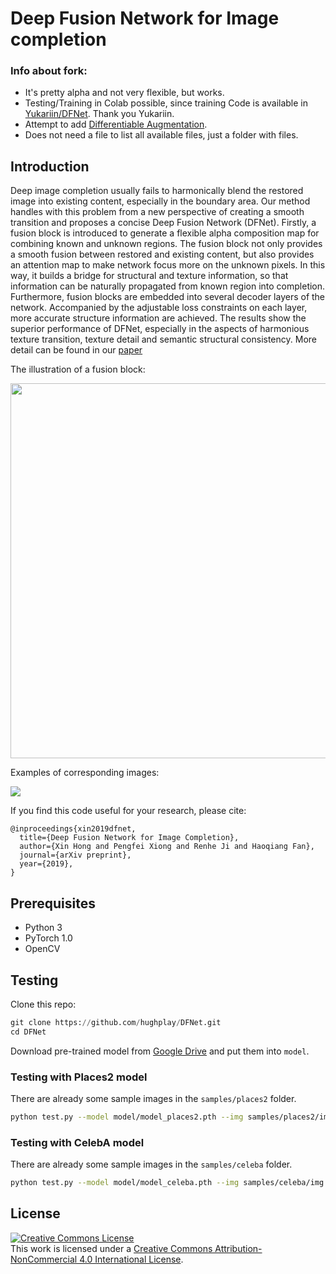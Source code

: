 # Deep Fusion Network for Image completion

### Info about fork:
- It's pretty alpha and not very flexible, but works.
- Testing/Training in Colab possible, since training Code is available in [Yukariin/DFNet](https://github.com/Yukariin/DFNet). Thank you Yukariin.
- Attempt to add [Differentiable Augmentation](https://github.com/mit-han-lab/data-efficient-gans).
- Does not need a file to list all available files, just a folder with files.

## Introduction

Deep image completion usually fails to harmonically blend the restored image into existing content,
especially in the boundary area.
Our method handles with this problem from a new perspective of
creating a smooth transition and proposes a concise Deep Fusion Network (DFNet).
Firstly, a fusion block is introduced to generate a flexible alpha composition map
for combining known and unknown regions.
The fusion block not only provides a smooth fusion between restored and existing content,
but also provides an attention map to make network focus more on the unknown pixels.
In this way, it builds a bridge for structural and texture information,
so that information can be naturally propagated from known region into completion.
Furthermore, fusion blocks are embedded into several decoder layers of the network.
Accompanied by the adjustable loss constraints on each layer, more accurate structure information are achieved.
The results show the superior performance of DFNet,
especially in the aspects of harmonious texture transition, texture detail and semantic structural consistency.
More detail can be found in our [paper](https://arxiv.org/abs/1904.08060)

The illustration of a fusion block:

<p align="center">
  <img width="600" src="imgs/fusion-block.jpg">
</p>

Examples of corresponding images:

![](imgs/github_teaser.jpg)

If you find this code useful for your research, please cite:

```
@inproceedings{xin2019dfnet,
  title={Deep Fusion Network for Image Completion},
  author={Xin Hong and Pengfei Xiong and Renhe Ji and Haoqiang Fan},
  journal={arXiv preprint},
  year={2019},
}
```

## Prerequisites

- Python 3
- PyTorch 1.0
- OpenCV

## Testing

Clone this repo:

``` py
git clone https://github.com/hughplay/DFNet.git
cd DFNet
```

Download pre-trained model from [Google Drive](https://drive.google.com/drive/folders/1lKJg__prvJTOdgmg9ZDF9II8B1C3YSkN?usp=sharing)
and put them into `model`.

### Testing with Places2 model

There are already some sample images in the `samples/places2` folder.

``` sh
python test.py --model model/model_places2.pth --img samples/places2/img --mask samples/places2/mask --output output/places2 --merge
```

### Testing with CelebA model

There are already some sample images in the `samples/celeba` folder.

``` sh
python test.py --model model/model_celeba.pth --img samples/celeba/img --mask samples/celeba/mask --output output/celeba --merge
```

## License

<a rel="license" href="http://creativecommons.org/licenses/by-nc/4.0/"><img alt="Creative Commons License" style="border-width:0" src="https://i.creativecommons.org/l/by-nc/4.0/88x31.png" /></a><br />This work is licensed under a <a rel="license" href="http://creativecommons.org/licenses/by-nc/4.0/">Creative Commons Attribution-NonCommercial 4.0 International License</a>.

